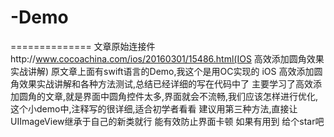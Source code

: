 # -Demo

==============
文章原始连接件http://www.cocoachina.com/ios/20160301/15486.html(IOS 高效添加圆角效果实战讲解)
原文章上面有swift语言的Demo,我这个是用OC实现的
iOS 高效添加圆角效果实战讲解和各种方法测试,总结已经详细的写在代码中了
主要学习了高效添加圆角的文章,就是界面中圆角控件太多,界面就会不流畅,我们应该怎样进行优化,这个小demo中,注释写的很详细,适合初学者看看
建议用第三种方法,直接让UIImageView继承于自己的新类就行 能有效防止界面卡顿
如果有用到 给个star吧
